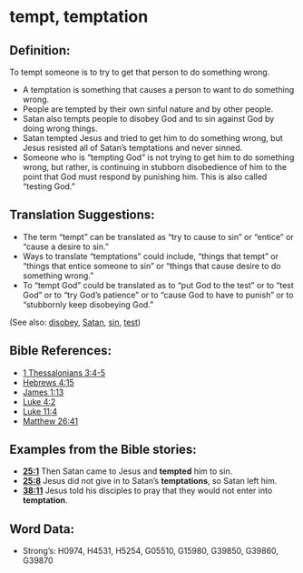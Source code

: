 # tempt, temptation

## Definition:

To tempt someone is to try to get that person to do something wrong.

* A temptation is something that causes a person to want to do something wrong.
* People are tempted by their own sinful nature and by other people.
* Satan also tempts people to disobey God and to sin against God by doing wrong things.
* Satan tempted Jesus and tried to get him to do something wrong, but Jesus resisted all of Satan’s temptations and never sinned.
* Someone who is “tempting God” is not trying to get him to do something wrong, but rather, is continuing in stubborn disobedience of him to the point that God must respond by punishing him. This is also called “testing God.”

## Translation Suggestions:

* The term “tempt” can be translated as “try to cause to sin” or “entice” or “cause a desire to sin.”
* Ways to translate “temptations” could include, “things that tempt” or “things that entice someone to sin” or “things that cause desire to do something wrong.”
* To “tempt God” could be translated as to “put God to the test” or to “test God” or to “try God’s patience” or to “cause God to have to punish” or to “stubbornly keep disobeying God.”

(See also: [disobey](../other/disobey.md), [Satan](../kt/satan.md), [sin](../kt/sin.md), [test](../kt/test.md))

## Bible References:

* [1 Thessalonians 3:4-5](rc://en/tn/help/1th/03/04)
* [Hebrews 4:15](rc://en/tn/help/heb/04/15)
* [James 1:13](rc://en/tn/help/jas/01/13)
* [Luke 4:2](rc://en/tn/help/luk/04/02)
* [Luke 11:4](rc://en/tn/help/luk/11/04)
* [Matthew 26:41](rc://en/tn/help/mat/26/41)

## Examples from the Bible stories:

* __[25:1](rc://en/tn/help/obs/25/01)__ Then Satan came to Jesus and __tempted__ him to sin.
* __[25:8](rc://en/tn/help/obs/25/08)__ Jesus did not give in to Satan’s __temptations__, so Satan left him.
* __[38:11](rc://en/tn/help/obs/38/11)__ Jesus told his disciples to pray that they would not enter into __temptation__.

## Word Data:

* Strong’s: H0974, H4531, H5254, G05510, G15980, G39850, G39860, G39870
